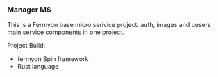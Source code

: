 ### Manager MS

This is a Fermyon base micro serivice project. auth, images and uesers main service components in one project. 

Project Build:
  * fermyon Spin framework
  * Rust language
    
